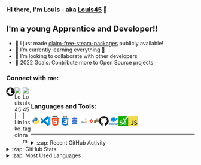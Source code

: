 ### Hi there, I'm Louis - aka [Louis45][website] 👋 

## I'm a young Apprentice and Developer!!

- 🔭 I just made [claim-free-steam-packages](https://github.com/Luois45/claim-free-steam-packages) publicly available!
- 🌱 I’m currently learning everything 🤣
- 👯 I’m looking to collaborate with other developers
- 🥅 2022 Goals: Contribute more to Open Source projects

### Connect with me:

[<img align="left" alt="linktree.louis45.de" width="22px" src="https://raw.githubusercontent.com/iconic/open-iconic/master/svg/globe.svg" />][website]
[<img align="left" alt="Louis45 | LinkedIn" width="22px" src="https://cdn.jsdelivr.net/npm/simple-icons@v3/icons/linkedin.svg" />][linkedin]
[<img align="left" alt="Louis45 | Instagram" width="22px" src="https://cdn.jsdelivr.net/npm/simple-icons@v3/icons/instagram.svg" />][instagram]

<br />

### Languages and Tools:

[<img align="left" alt="Python" width="26px" src="https://raw.githubusercontent.com/github/explore/80688e429a7d4ef2fca1e82350fe8e3517d3494d/topics/python/python.png" />](https://github.com/topics/python)
[<img align="left" alt="Visual Studio Code" width="26px" src="https://raw.githubusercontent.com/github/explore/bbd48b997e8d0bef63f676eca4da5e1f76487b56/topics/visual-studio-code/visual-studio-code.png" />](https://github.com/topics/visual-studio-code)
[<img align="left" alt="HTML" width="26px" src="https://raw.githubusercontent.com/github/explore/80688e429a7d4ef2fca1e82350fe8e3517d3494d/topics/html/html.png" />](https://github.com/topics/html)
[<img align="left" alt="CSS" width="26px" src="https://raw.githubusercontent.com/github/explore/80688e429a7d4ef2fca1e82350fe8e3517d3494d/topics/css/css.png" />](https://github.com/topics/css)
[<img align="left" alt="SQL" width="26px" src="https://raw.githubusercontent.com/github/explore/80688e429a7d4ef2fca1e82350fe8e3517d3494d/topics/sql/sql.png" />](https://github.com/topics/sql)
[<img align="left" alt="MySQL" width="26px" src="https://raw.githubusercontent.com/github/explore/80688e429a7d4ef2fca1e82350fe8e3517d3494d/topics/mysql/mysql.png" />](https://github.com/topics/mysql)
[<img align="left" alt="Git" width="26px" src="https://raw.githubusercontent.com/github/explore/80688e429a7d4ef2fca1e82350fe8e3517d3494d/topics/git/git.png" />](https://github.com/topics/git)
[<img align="left" alt="GitHub" width="26px" src="https://raw.githubusercontent.com/github/explore/78df643247d429f6cc873026c0622819ad797942/topics/github/github.png" />](https://github.com/topics/github)
[<img align="left" alt="GitHub" width="26px" src="https://raw.githubusercontent.com/github/explore/80688e429a7d4ef2fca1e82350fe8e3517d3494d/topics/docker/docker.png" />](https://github.com/topics/docker)
[<img align="left" alt="Selenium" width="26px" src="https://raw.githubusercontent.com/github/explore/6c7084bb772f6fabaae377f5ae4a607594234ee6/topics/selenium/selenium.png" />](https://github.com/topics/selenium)
[<img align="left" alt="JavaScript" width="26px" src="https://raw.githubusercontent.com/github/explore/80688e429a7d4ef2fca1e82350fe8e3517d3494d/topics/javascript/javascript.png" />](https://github.com/topics/javascript)

<br />
<br />

---

<details>
  <summary>:zap: Recent GitHub Activity</summary>
  
<!--START_SECTION:activity-->
1. 💪 Opened PR [#221](https://github.com/MrPowerScripts/reddit-karma-farming-bot/pull/221) in [MrPowerScripts/reddit-karma-farming-bot](https://github.com/MrPowerScripts/reddit-karma-farming-bot)
2. 🗣 Commented on [#220](https://github.com/MrPowerScripts/reddit-karma-farming-bot/issues/220) in [MrPowerScripts/reddit-karma-farming-bot](https://github.com/MrPowerScripts/reddit-karma-farming-bot)
3. 💪 Opened PR [#220](https://github.com/MrPowerScripts/reddit-karma-farming-bot/pull/220) in [MrPowerScripts/reddit-karma-farming-bot](https://github.com/MrPowerScripts/reddit-karma-farming-bot)
4. 💪 Opened PR [#219](https://github.com/MrPowerScripts/reddit-karma-farming-bot/pull/219) in [MrPowerScripts/reddit-karma-farming-bot](https://github.com/MrPowerScripts/reddit-karma-farming-bot)
5. 🎉 Merged PR [#31](https://github.com/Luois45/DiscordShopBot/pull/31) in [Luois45/DiscordShopBot](https://github.com/Luois45/DiscordShopBot)
6. 🗣 Commented on [#31](https://github.com/Luois45/DiscordShopBot/issues/31) in [Luois45/DiscordShopBot](https://github.com/Luois45/DiscordShopBot)
7. 🎉 Merged PR [#32](https://github.com/Luois45/DiscordShopBot/pull/32) in [Luois45/DiscordShopBot](https://github.com/Luois45/DiscordShopBot)
8. 🎉 Merged PR [#33](https://github.com/Luois45/DiscordShopBot/pull/33) in [Luois45/DiscordShopBot](https://github.com/Luois45/DiscordShopBot)
9. 🗣 Commented on [#30](https://github.com/Luois45/DiscordShopBot/issues/30) in [Luois45/DiscordShopBot](https://github.com/Luois45/DiscordShopBot)
10. 🗣 Commented on [#32](https://github.com/Luois45/DiscordShopBot/issues/32) in [Luois45/DiscordShopBot](https://github.com/Luois45/DiscordShopBot)
<!--END_SECTION:activity-->
  
</details>

<details>
  <summary>:zap: GitHub Stats</summary>
  <a href="https://github.com/Luois45?tab=repositories">
    <img align="center" alt="Louis45's GitHub Stats" src="https://github-readme-stats.vercel.app/api?username=Luois45&count_private=true&theme=tokyonight&show_icons=true" />
  </a>
</details>

<details>
  <summary>:zap: Most Used Languages</summary>
  <a href="https://github.com/Luois45?tab=repositories">
    <img align="center" alt="Louis45's Most Used Languages" src="https://github-readme-stats.vercel.app/api/top-langs/?username=Luois45&count_private=true&theme=tokyonight&layout=compact" />
  </a>
</details>

[website]: https://linktree.louis45.de/
[instagram]: https://rebrand.ly/instagram-45
[linkedin]: https://rebrand.ly/linkedin-45
